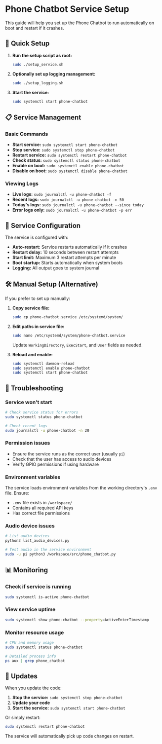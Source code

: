 # Phone Chatbot Service Setup

This guide will help you set up the Phone Chatbot to run automatically on boot and restart if it crashes.

## 🚀 Quick Setup

1. **Run the setup script as root:**
   ```bash
   sudo ./setup_service.sh
   ```

2. **Optionally set up logging management:**
   ```bash
   sudo ./setup_logging.sh
   ```

3. **Start the service:**
   ```bash
   sudo systemctl start phone-chatbot
   ```

## 📋 Service Management

### Basic Commands
- **Start service:** `sudo systemctl start phone-chatbot`
- **Stop service:** `sudo systemctl stop phone-chatbot`
- **Restart service:** `sudo systemctl restart phone-chatbot`
- **Check status:** `sudo systemctl status phone-chatbot`
- **Enable on boot:** `sudo systemctl enable phone-chatbot`
- **Disable on boot:** `sudo systemctl disable phone-chatbot`

### Viewing Logs
- **Live logs:** `sudo journalctl -u phone-chatbot -f`
- **Recent logs:** `sudo journalctl -u phone-chatbot -n 50`
- **Today's logs:** `sudo journalctl -u phone-chatbot --since today`
- **Error logs only:** `sudo journalctl -u phone-chatbot -p err`

## 🔧 Service Configuration

The service is configured with:
- **Auto-restart:** Service restarts automatically if it crashes
- **Restart delay:** 10 seconds between restart attempts
- **Start limit:** Maximum 3 restart attempts per minute
- **Boot startup:** Starts automatically when system boots
- **Logging:** All output goes to system journal

## 🛠 Manual Setup (Alternative)

If you prefer to set up manually:

1. **Copy service file:**
   ```bash
   sudo cp phone-chatbot.service /etc/systemd/system/
   ```

2. **Edit paths in service file:**
   ```bash
   sudo nano /etc/systemd/system/phone-chatbot.service
   ```
   Update `WorkingDirectory`, `ExecStart`, and `User` fields as needed.

3. **Reload and enable:**
   ```bash
   sudo systemctl daemon-reload
   sudo systemctl enable phone-chatbot
   sudo systemctl start phone-chatbot
   ```

## 🐛 Troubleshooting

### Service won't start
```bash
# Check service status for errors
sudo systemctl status phone-chatbot

# Check recent logs
sudo journalctl -u phone-chatbot -n 20
```

### Permission issues
- Ensure the service runs as the correct user (usually `pi`)
- Check that the user has access to audio devices
- Verify GPIO permissions if using hardware

### Environment variables
The service loads environment variables from the working directory's `.env` file. Ensure:
- `.env` file exists in `/workspace/`
- Contains all required API keys
- Has correct file permissions

### Audio device issues
```bash
# List audio devices
python3 list_audio_devices.py

# Test audio in the service environment
sudo -u pi python3 /workspace/src/phone_chatbot.py
```

## 📊 Monitoring

### Check if service is running
```bash
sudo systemctl is-active phone-chatbot
```

### View service uptime
```bash
sudo systemctl show phone-chatbot --property=ActiveEnterTimestamp
```

### Monitor resource usage
```bash
# CPU and memory usage
sudo systemctl status phone-chatbot

# Detailed process info
ps aux | grep phone_chatbot
```

## 🔄 Updates

When you update the code:
1. **Stop the service:** `sudo systemctl stop phone-chatbot`
2. **Update your code**
3. **Start the service:** `sudo systemctl start phone-chatbot`

Or simply restart:
```bash
sudo systemctl restart phone-chatbot
```

The service will automatically pick up code changes on restart.